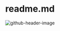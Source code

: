 # readme.md
![github-header-image](https://github.com/NaeemSutton/readme.md/assets/107595797/f6f74812-4533-46e4-a904-6e3d4ad49dae)
